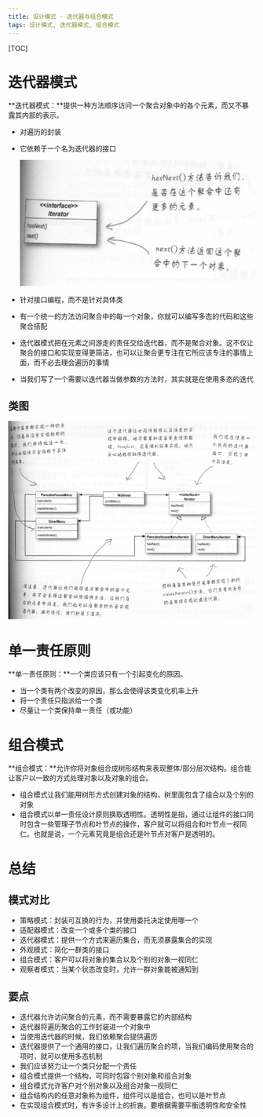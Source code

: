 ```yaml
---
title: 设计模式 - 迭代器与组合模式
tags: 设计模式, 迭代器模式, 组合模式
---
```


[TOC]

# 迭代器模式

**迭代器模式：**提供一种方法顺序访问一个聚合对象中的各个元素，而又不暴露其内部的表示。

- 对遍历的封装

- 它依赖于一个名为迭代器的接口

  ![](img/note-09-01.png)

- 针对接口编程，而不是针对具体类

- 有一个统一的方法访问聚合中的每一个对象，你就可以编写多态的代码和这些聚合搭配

- 迭代器模式把在元素之间游走的责任交给迭代器，而不是聚合对象。这不仅让聚合的接口和实现变得更简洁，也可以让聚合更专注在它所应该专注的事情上面，而不必去理会遍历的事情

- 当我们写了一个需要以迭代器当做参数的方法时，其实就是在使用多态的迭代

## 类图

![](img/note-09-02.png)

# 单一责任原则

**单一责任原则：**一个类应该只有一个引起变化的原因。

- 当一个类有两个改变的原因，那么会使得该类变化机率上升
- 将一个责任只指派给一个类
- 尽量让一个类保持单一责任（或功能）

# 组合模式

**组合模式：**允许你将对象组合成树形结构来表现整体/部分层次结构。组合能让客户以一致的方式处理对象以及对象的组合。

- 组合模式让我们能用树形方式创建对象的结构，树里面包含了组合以及个别的对象
- 组合模式以单一责任设计原则换取透明性。透明性是指，通过让组件的接口同时包含一些管理子节点和叶节点的操作，客户就可以将组合和叶节点一视同仁。也就是说，一个元素究竟是组合还是叶节点对客户是透明的。

# 总结

## 模式对比

- 策略模式：封装可互换的行为，并使用委托决定使用哪一个
- 适配器模式：改变一个或多个类的接口
- 迭代器模式：提供一个方式来遍历集合，而无须暴露集合的实现
- 外观模式：简化一群类的接口
- 组合模式：客户可以将对象的集合以及个别的对象一视同仁
- 观察者模式：当某个状态改变时，允许一群对象能被通知到

## 要点

- 迭代器允许访问聚合的元素，而不需要暴露它的内部结构
- 迭代器将遍历聚合的工作封装进一个对象中
- 当使用迭代器的时候，我们依赖聚合提供遍历
- 迭代器提供了一个通用的接口，让我们遍历聚合的项，当我们编码使用聚合的项时，就可以使用多态机制
- 我们应该努力让一个类只分配一个责任
- 组合模式提供一个结构，可同时包容个别对象和组合对象
- 组合模式允许客户对个别对象以及组合对象一视同仁
- 组合结构内的任意对象称为组件，组件可以是组合，也可以是叶节点
- 在实现组合模式时，有许多设计上的折衷。要根据需要平衡透明性和安全性